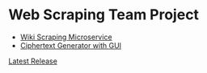 # Web Scraping Team Project
* [Wiki Scraping Microservice](/microservice)
* [Ciphertext Generator with GUI](/product)

[Latest Release](https://github.com/RoryMoeller/CS361/releases/latest)
